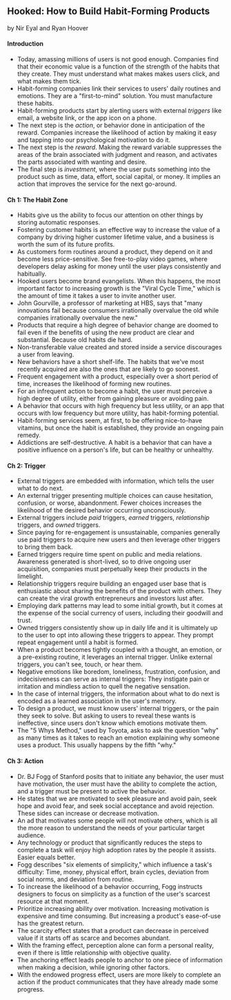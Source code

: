 ## Hooked: How to Build Habit-Forming Products

by Nir Eyal and Ryan Hoover

#### Introduction

* Today, amassing millions of users is not good enough. Companies find that their economic value is a function of the strength of the habits that they create. They must understand what makes makes users click, and what makes them tick.
* Habit-forming companies link their services to users' daily routines and emotions. They are a "first-to-mind" solution. You must manufacture these habits.
* Habit-forming products start by alerting users with external *triggers* like email, a website link, or the app icon on a phone. 
* The next step is the *action*, or behavior done in anticipation of the reward. Companies increase the likelihood of action by making it easy and tapping into our psychological motivation to do it.
* The next step is the *reward*. Making the reward variable suppresses the areas of the brain associated with judgment and reason, and activates the parts associated with wanting and desire.
* The final step is *investment*, where the user puts something into the product such as time, data, effort, social capital, or money. It implies an action that improves the service for the next go-around.

#### Ch 1: The Habit Zone

* Habits give us the ability to focus our attention on other things by storing automatic responses.
* Fostering customer habits is an effective way to increase the value of a company by driving higher customer lifetime value, and a business is worth the sum of its future profits.
* As customers form routines around a product, they depend on it and become less price-sensitive. See free-to-play video games, where developers delay asking for money until the user plays consistently and habitually.
* Hooked users become brand evangelists. When this happens, the most important factor to increasing growth is the "Viral Cycle Time," which is the amount of time it takes a user to invite another user.
* John Gourville, a professor of marketing at HBS, says that "many innovations fail because consumers irrationally overvalue the old while companies irrationally overvalue the new." 
* Products that require a high degree of behavior change are doomed to fail even if the benefits of using the new product are clear and substantial. Because old habits die hard.
* Non-transferable value created and stored inside a service discourages a user from leaving.
* New behaviors have a short shelf-life. The habits that we've most recently acquired are also the ones that are likely to go soonest.
* Frequent engagement with a product, especially over a short period of time, increases the likelihood of forming new routines.
* For an infrequent action to become a habit, the user must perceive a high degree of utility, either from gaining pleasure or avoiding pain.
* A behavior that occurs with high frequency but less utility, or an app that occurs with low frequency but more utility, has habit-forming potential.
* Habit-forming services seem, at first, to be offering nice-to-have vitamins, but once the habit is established, they provide an ongoing pain remedy.
* Addictions are self-destructive. A habit is a behavior that can have a positive influence on a person's life, but can be healthy or unhealthy.

#### Ch 2: Trigger

* External triggers are embedded with information, which tells the user what to do next.
* An external trigger presenting multiple choices can cause hesitation, confusion, or worse, abandonment. Fewer choices increases the likelihood of the desired behavior occurring unconsciously.
* External triggers include *paid* triggers, *earned* triggers, *relationship* triggers, and *owned* triggers.
* Since paying for re-engagement is unsustainable, companies generally use paid triggers to acquire new users and then leverage other triggers to bring them back.
* Earned triggers require time spent on public and media relations. Awareness generated is short-lived, so to drive ongoing user acquisition, companies must perpetually keep their products in the limelight.
* Relationship triggers require building an engaged user base that is enthusiastic about sharing the benefits of the product with others. They can create the viral growth entrepreneurs and investors lust after.
* Employing dark patterns may lead to some initial growth, but it comes at the expense of the social currency of users, including their goodwill and trust.
* Owned triggers consistently show up in daily life and it is ultimately up to the user to opt into allowing these triggers to appear. They prompt repeat engagement until a habit is formed.
* When a product becomes tightly coupled with a thought, an emotion, or a pre-existing routine, it leverages an internal trigger. Unlike external triggers, you can't see, touch, or hear them.
* Negative emotions like boredom, loneliness, frustration, confusion, and indecisiveness can serve as internal triggers: They instigate pain or irritation and mindless action to quell the negative sensation.
* In the case of internal triggers, the information about what to do next is encoded as a learned association in the user's memory.
* To design a product, we must know users' internal triggers, or the pain they seek to solve. But asking to users to reveal these wants is ineffective, since users don't know which emotions motivate them.
* The "5 Whys Method," used by Toyota, asks to ask the question "why" as many times as it takes to reach an emotion explaining why someone uses a product. This usually happens by the fifth "why."

#### Ch 3: Action

* Dr. BJ Fogg of Stanford posits that to initiate any behavior, the user must have motivation, the user must have the ability to complete the action, and a trigger must be present to active the behavior.
* He states that we are motivated to seek pleasure and avoid pain, seek hope and avoid fear, and seek social acceptance and avoid rejection. These sides can increase or decrease motivation.
* An ad that motivates some people will not motivate others, which is all the more reason to understand the needs of your particular target audience.
* Any technology or product that significantly reduces the steps to complete a task will enjoy high adoption rates by the people it assists. Easier equals better.
* Fogg describes "six elements of simplicity," which influence a task's difficulty: Time, money, physical effort, brain cycles, deviation from social norms, and deviation from routine.
* To increase the likelihood of a behavior occurring, Fogg instructs designers to focus on simplicity as a function of the user's scarcest resource at that moment.
* Prioritize increasing ability over motivation. Increasing motivation is expensive and time consuming. But increasing a product's ease-of-use has the greatest return. 
* The scarcity effect states that a product can decrease in perceived value if it starts off as scarce and becomes abundant.
* With the framing effect, perception alone can form a personal reality, even if there is little relationship with objective quality.
* The anchoring effect leads people to anchor to one piece of information when making a decision, while ignoring other factors.
* With the endowed progress effect, users are more likely to complete an action if the product communicates that they have already made some progress.
